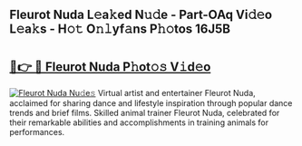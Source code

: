## Fleurot Nuda L𝚎a𝚔ed N𝚞𝚍e - Part-OAq Vi𝚍𝚎o L𝚎a𝚔s - H𝚘𝚝 O𝚗𝚕yf𝚊ns P𝚑𝚘tos 16J5B

# <h2><a href="http://kf30ev4.oniu.top/?m=Fleurot+Nuda">🔗👉 🔴 Fleurot Nuda P𝚑ot𝚘𝚜 V𝚒d𝚎o</a></h2>

[![Fleurot Nuda Nu𝚍e𝚜](https://i.imgur.com/0qMVB7G.gif)](http://kf30ev4.oniu.top/?m=Fleurot+Nuda)
Virtual artist and entertainer Fleurot Nuda, acclaimed for sharing dance and lifestyle inspiration through popular dance trends and brief films. Skilled animal trainer Fleurot Nuda, celebrated for their remarkable abilities and accomplishments in training animals for performances.  
